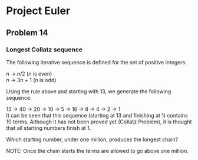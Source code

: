 # Project Euler
## Problem 14
### Longest Collatz sequence
The following iterative sequence is defined for the set of positive integers:  
  
*n* → *n*/2 (*n* is even)  
*n* → 3*n* + 1 (*n* is odd)  
  
Using the rule above and starting with 13, we generate the following sequence:  
  
13 → 40 → 20 → 10 → 5 → 16 → 8 → 4 → 2 → 1  
It can be seen that this sequence (starting at 13 and finishing at 1) contains 10 terms. Although it has not been proved yet (Collatz Problem), it is thought that all starting numbers finish at 1.  
  
Which starting number, under one million, produces the longest chain?  
  
NOTE: Once the chain starts the terms are allowed to go above one million.  